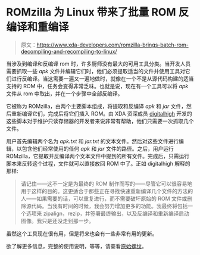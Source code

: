 # ROMzilla 为 Linux 带来了批量 ROM 反编译和重编译

> 原文：<https://www.xda-developers.com/romzilla-brings-batch-rom-decompiling-and-recompiling-to-linux/>

当涉及到编译和反编译 rom 时，许多厨师没有最大的可用工具分类。当开发人员需要抓取一些 *apk* 文件并编辑它们时，他们必须提取适当的文件并使用工具对它们进行反编译。当这需要一遍又一遍地做时，就像在一个不是从源代码构建的适当支持的 ROM 中，任务会变得非常乏味。也就是说，现在有一个工具可以将 *apk* 文件从 rom 中取出，并在一个步骤中全部反编译。

它被称为 ROMzilla，由两个主要脚本组成，将提取和反编译 *apk* 和 *jar* 文件，然后重新编译它们，完成后将它们插入 ROM。由 XDA 资深成员 [digitalhigh](http://forum.xda-developers.com/member.php?u=3400685) 开发的这些脚本对于维护只读存储器的开发者来说非常有帮助，他们只需要一次抓取几个文件。

用户首先编辑两个名为 *apk.txt* 和 *jar.txt* 的文本文件。然后对这些文件进行编辑，以包含他们经常使用的任何 *apk* 和 *jar* 文件的路径。之后，用户运行 ROMzilla，它提取并反编译两个文本文件中提到的所有文件。完成后，只需运行脚本来反转这个过程，文件就可以直接放回 ROM 中了。正如 digitalhigh 解释的那样:

> 请记住——这不一定是为最终的 ROM 制作而写的——尽管它可以很容易地用于这样的目的。这更适合于那些正在寻找快速重新编译几个文件的方法的人——如果需要的话，可以重复进行，而不需要破坏原始的 ROM 文件或删除源代码。当我有时间的时候，我会努力增加更多的功能。我最终将包括一个选项来 zipalign，rezip，并签署最终输出，以及反编译和重新编译启动图像。我只是还没走到那一步。

虽然这个工具现在很有用，但是将来也会有一些非常有用的更新。

欲了解更多信息，完整的使用说明，等等，请查看[原始螺纹](http://forum.xda-developers.com/showthread.php?t=1788508)。